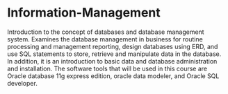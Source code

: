 ﻿# Information-Management
 Introduction to the concept of databases and database management system. Examines the database management in business for routine processing and management reporting, design databases using ERD, and use SQL statements to store, retrieve and manipulate data in the database. In addition, it is an introduction to basic data and database administration and installation. The software tools that will be used in this course are Oracle database 11g express edition, oracle data modeler, and Oracle SQL developer.
